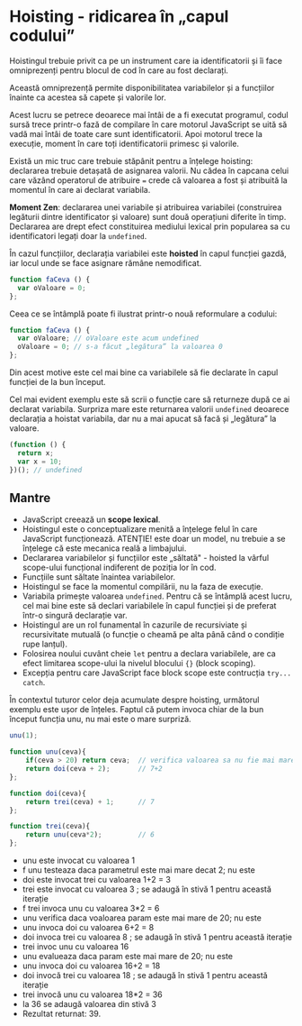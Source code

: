 # Hoisting - ridicarea în „capul codului”

Hoistingul trebuie privit ca pe un instrument care ia identificatorii și îi face omniprezenți pentru blocul de cod în care au fost declarați.

Această omniprezență permite disponibilitatea variabilelor și a funcțiilor înainte ca acestea să capete și valorile lor.

Acest lucru se petrece deoarece mai întâi de a fi executat programul, codul sursă trece printr-o fază de compilare în care motorul JavaScript se uită să vadă mai întâi de toate care sunt identificatorii. Apoi motorul trece la execuție, moment în care toți identificatorii primesc și valorile.

Există un mic truc care trebuie stăpânit pentru a înțelege hoisting: declararea trebuie detașată de asignarea valorii. Nu cădea în capcana celui care văzând operatorul de atribuire `=` crede că valoarea a fost și atribuită la momentul în care ai declarat variabila.

**Moment Zen**: declararea unei variabile și atribuirea variabilei (construirea legăturii dintre identificator și valoare) sunt două operațiuni diferite în timp. Declararea are drept efect constituirea mediului lexical prin popularea sa cu identificatori legați doar la `undefined`.

În cazul funcțiilor, declarația variabilei este **hoisted** în capul funcției gazdă, iar locul unde se face asignare rămâne nemodificat.

```javascript
function faCeva () {
  var oValoare = 0;
};
```

Ceea ce se întâmplă poate fi ilustrat printr-o nouă reformulare a codului:

```javascript
function faCeva () {
  var oValoare; // oValoare este acum undefined
  oValoare = 0; // s-a făcut „legătura” la valoarea 0
};
```

Din acest motive este cel mai bine ca variabilele să fie declarate în capul funcției de la bun început.

Cel mai evident exemplu este să scrii o funcție care să returneze după ce ai declarat variabila. Surpriza mare este returnarea valorii `undefined` deoarece declarația a hoistat variabila, dar nu a mai apucat să facă și „legătura” la valoare.

```javascript
(function () {
  return x;
  var x = 10;
})(); // undefined
```

## Mantre

- JavaScript creează un **scope lexical**.
- Hoistingul este o conceptualizare menită a înțelege felul în care JavaScript funcționează. ATENȚIE! este doar un model, nu trebuie a se înțelege că este mecanica reală a limbajului.
- Declararea variabilelor și funcțiilor este „săltată" - hoisted la vârful scope-ului funcțional indiferent de poziția lor în cod.
- Funcțiile sunt săltate înaintea variabilelor.
- Hoistingul se face la momentul compilării, nu la faza de execuție.
- Variabila primește valoarea `undefined`. Pentru că se întâmplă acest lucru, cel mai bine este să declari variabilele în capul funcției și de preferat într-o singură declarație var.
- Hoistingul are un rol funamental în cazurile de recursiviate și recursivitate mutuală (o funcție o cheamă pe alta până când o condiție rupe lanțul).
- Folosirea noului cuvânt cheie `let` pentru a declara variabilele, are ca efect limitarea scope-ului la nivelul blocului `{}` (block scoping).
- Excepția pentru care JavaScript face block scope este contrucția `try... catch`.

În contextul tuturor celor deja acumulate despre hoisting, următorul exemplu este ușor de înțeles. Faptul că putem invoca chiar de la bun început funcția unu, nu mai este o mare surpriză.

```javascript
unu(1);

function unu(ceva){
    if(ceva > 20) return ceva;  // verifica valoarea sa nu fie mai mare de 20
    return doi(ceva + 2);       // 7+2
};

function doi(ceva){
    return trei(ceva) + 1;      // 7
};

function trei(ceva){
    return unu(ceva*2);         // 6
};
```

- unu este invocat cu valoarea 1
- f unu testeaza daca parametrul este mai mare decat 2; nu este
- doi este invocat trei cu valoarea 1+2 = 3
- trei este invocat cu valoarea 3 ; se adaugă în stivă 1 pentru această iterație
- f trei invoca unu cu valoarea 3*2 = 6
- unu verifica daca voaloarea param este mai mare de 20; nu este
- unu invoca doi cu valoarea 6+2 = 8
- doi invoca trei cu valoarea 8 ; se adaugă în stivă 1 pentru această iterație
- trei invoc unu cu valoarea 16
- unu evalueaza daca param este mai mare de 20; nu este
- unu invoca doi cu valoarea 16+2 = 18
- doi invocă trei cu valoarea 18 ; se adaugă în stivă 1 pentru această iterație
- trei invocă unu cu valoarea 18*2 = 36
- la 36 se adaugă valoarea din stivă 3
- Rezultat returnat: 39.
